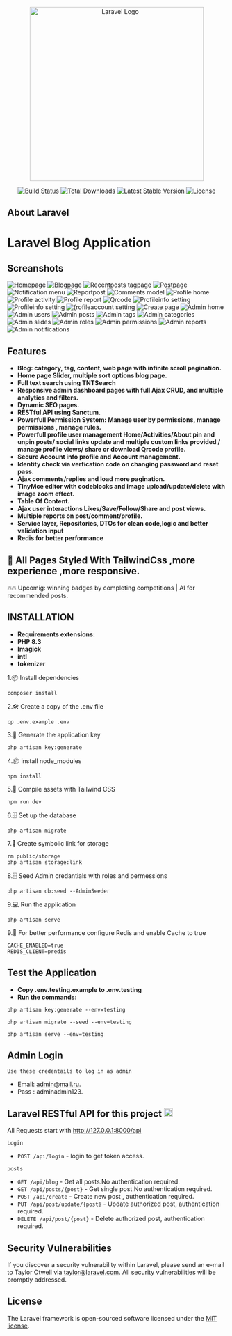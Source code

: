 <p align="center"><a href="https://laravel.com" target="_blank"><img src="https://raw.githubusercontent.com/laravel/art/master/logo-lockup/5%20SVG/2%20CMYK/1%20Full%20Color/laravel-logolockup-cmyk-red.svg" width="400" alt="Laravel Logo"></a></p>

<p align="center">
<a href="https://github.com/laravel/framework/actions"><img src="https://github.com/laravel/framework/workflows/tests/badge.svg" alt="Build Status"></a>
<a href="https://packagist.org/packages/laravel/framework"><img src="https://img.shields.io/packagist/dt/laravel/framework" alt="Total Downloads"></a>
<a href="https://packagist.org/packages/laravel/framework"><img src="https://img.shields.io/packagist/v/laravel/framework" alt="Latest Stable Version"></a>
<a href="https://packagist.org/packages/laravel/framework"><img src="https://img.shields.io/packagist/l/laravel/framework" alt="License"></a>
</p>

## About Laravel
# Laravel Blog Application
## Screanshots
 ![Homepage](https://i.postimg.cc/52QLnsxf/127-0-0-1-8000-2.png)
![Blogpage](https://i.postimg.cc/28p16t6V/127-0-0-1-8000-blog-sort-featured-1.png)
![Recentposts tagpage](https://i.postimg.cc/zGb2jVNn/127-0-0-1-8000-hashtag-laravel.png)
![Postpage](https://i.postimg.cc/qRP5NrZc/Screenshot-2025-09-18-233005.png)
![Notification menu](https://i.postimg.cc/kMjCrJdM/Screenshot-2025-09-22-125701.png)
![Reportpost](https://i.postimg.cc/V6v8qzR3/Screenshot-2025-09-18-235631.png)
![Comments model](https://i.postimg.cc/ZKtzkLQ3/Screenshot-2025-10-03-135906.png)
![Profile home](https://i.postimg.cc/KjndgWSX/127-0-0-1-8000-ibrahim123-5.png)
![Profile activity](https://i.postimg.cc/q7g38kpV/Screenshot-2025-09-20-233621.png)
![Profile report](https://i.postimg.cc/L6y6rkmK/Screenshot-2025-09-24-185620.png)
![Qrcode](https://i.postimg.cc/4NZHWvX1/Screenshot-2025-09-20-232729.png)
![Profileinfo setting](https://i.postimg.cc/LXGFkwFJ/Screenshot-2025-06-27-223320.png)
![Profileinfo setting](https://i.postimg.cc/qMwSk0kk/Screenshot-2025-09-21-110503.png)
![{rofileaccount setting](https://i.postimg.cc/RV5zNkT8/Screenshot-2025-06-27-223348.png)
![Create page](https://i.postimg.cc/J4t6yk1w/127-0-0-1-8000-create-5.png)
![Admin home](https://i.postimg.cc/j2ZNBwpR/Screenshot-2025-09-25-210913.png)
![Admin users](https://i.postimg.cc/VsKqqwvj/Screenshot-2025-10-02-170219.png)
![Admin posts](https://i.postimg.cc/7YLNd6d9/Screenshot-2025-10-02-165700.png)
![Admin tags](https://i.postimg.cc/WbFHNTB5/Screenshot-2025-09-27-023607.png)
![Admin categories](https://i.postimg.cc/66Smm8h9/Screenshot-2025-09-25-204413.png)
![Admin slides](https://i.postimg.cc/g0Z0C75Z/Screenshot-2025-10-01-215235.png)
![Admin roles](https://i.postimg.cc/cLbkXYJB/Screenshot-2025-10-02-164920.png)
![Admin permissions](https://i.postimg.cc/L6yx8fjH/Screenshot-2025-10-02-165838.png)
![Admin reports](https://i.postimg.cc/gkFf0wLg/Screenshot-2025-09-25-204732.png)
![Admin notifications](https://i.postimg.cc/gJcCrwX8/Screenshot-2025-06-03-132110.png)



## Features
- **Blog: category, tag, content, web page with infinite scroll pagination.**
- **Home page Slider, multiple sort options blog page.**
- **Full text search using TNTSearch**
- **Responsive admin dashboard  pages with full Ajax CRUD, and multiple analytics and filters.**
- **Dynamic SEO pages.**
- **RESTful API using Sanctum.**
- **Powerfull Permission System: Manage user by permissions, manage permissions , manage rules.**
- **Powerfull profile user management Home/Activities/About pin and unpin posts/ social links update and multiple custom links provided / manage profile views/ share or download Qrcode profile.**
- **Secure Account info profile and Account management.**
- **Identity check via verfication code on changing password and reset pass.**
- **Ajax comments/replies and load more pagination.**
- **TinyMce editor with codeblocks and image upload/update/delete with image zoom effect.**
- **Table Of Content.**
- **Ajax user interactions Likes/Save/Follow/Share and post views.**
- **Multiple reports on post/comment/profile.**
- **Service layer, Repositories, DTOs for clean code,logic and better validation input**
- **Redis for better performance**


## 🚀 All Pages Styled With TailwindCss ,more experience ,more responsive.
🔥🔥 Upcomig: winning badges by completing competitions |  AI for recommended posts.

## INSTALLATION
- **Requirements extensions:**
- **PHP 8.3**
- **Imagick**
- **intl**
- **tokenizer**

1.📦 Install dependencies
```
composer install
```
2.🛠️ Create a copy of the .env file
```
cp .env.example .env
```
3.🔑 Generate the application key
```
php artisan key:generate
```
4.📦 install node_modules
```
npm install
```
5.🚀 Compile assets with Tailwind CSS
```
npm run dev
```
6.🗄️ Set up the database
```
php artisan migrate
```
7.🔗 Create symbolic link for storage
```
rm public/storage
php artisan storage:link
```
8.🗄️ Seed Admin credantials with roles and permessions 
```
php artisan db:seed --AdminSeeder
```
9.💻 Run the application
```
php artisan serve
```
9.🚀 For better performance configure Redis and enable Cache to true
```
CACHE_ENABLED=true
REDIS_CLIENT=predis
```

## Test the Application
- **Copy .env.testing.example to .env.testing**
- **Run the commands:**
```
php artisan key:generate --env=testing
```
```
php artisan migrate --seed --env=testing
```
```
php artisan serve --env=testing
```
## Admin Login
`Use these credentails to log in as admin`


- Email: admin@mail.ru.
- Pass : adminadmin123.

## Laravel RESTful API for this project <img height="20" src="https://upload.wikimedia.org/wikipedia/commons/thumb/9/9a/Laravel.svg/1200px-Laravel.svg.png" />

All Requests start with http://127.0.0.1:8000/api

`Login`

- `POST /api/login` - login to get token access.

 `posts`
- `GET /api/blog` - Get all posts.No authentication required.
- `GET /api/posts/{post}` - Get single post.No authentication required.
- `POST /api/create` - Create new post , authentication required.
- `PUT /api/post/update/{post}` - Update authorized post, authentication required.
- `DELETE /api/post/{post}` - Delete authorized post, authentication required.

## Security Vulnerabilities

If you discover a security vulnerability within Laravel, please send an e-mail to Taylor Otwell via [taylor@laravel.com](mailto:taylor@laravel.com). All security vulnerabilities will be promptly addressed.

## License

The Laravel framework is open-sourced software licensed under the [MIT license](https://opensource.org/licenses/MIT).
